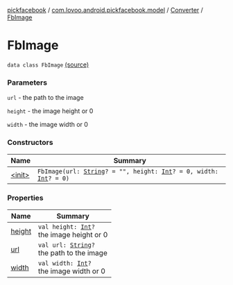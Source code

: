 [pickfacebook](../../../index.md) / [com.lovoo.android.pickfacebook.model](../../index.md) / [Converter](../index.md) / [FbImage](./index.md)

# FbImage

`data class FbImage` [(source)](https://github.com/lovoo/android-pickpic/blob/master/pickfacebook/src/main/kotlin/com/lovoo/android/pickfacebook/model/Converter.kt#L104)

### Parameters

`url` - the path to the image

`height` - the image height or 0

`width` - the image width or 0

### Constructors

| Name | Summary |
|---|---|
| [&lt;init&gt;](-init-.md) | `FbImage(url: `[`String`](https://kotlinlang.org/api/latest/jvm/stdlib/kotlin/-string/index.html)`? = "", height: `[`Int`](https://kotlinlang.org/api/latest/jvm/stdlib/kotlin/-int/index.html)`? = 0, width: `[`Int`](https://kotlinlang.org/api/latest/jvm/stdlib/kotlin/-int/index.html)`? = 0)` |

### Properties

| Name | Summary |
|---|---|
| [height](height.md) | `val height: `[`Int`](https://kotlinlang.org/api/latest/jvm/stdlib/kotlin/-int/index.html)`?`<br>the image height or 0 |
| [url](url.md) | `val url: `[`String`](https://kotlinlang.org/api/latest/jvm/stdlib/kotlin/-string/index.html)`?`<br>the path to the image |
| [width](width.md) | `val width: `[`Int`](https://kotlinlang.org/api/latest/jvm/stdlib/kotlin/-int/index.html)`?`<br>the image width or 0 |
